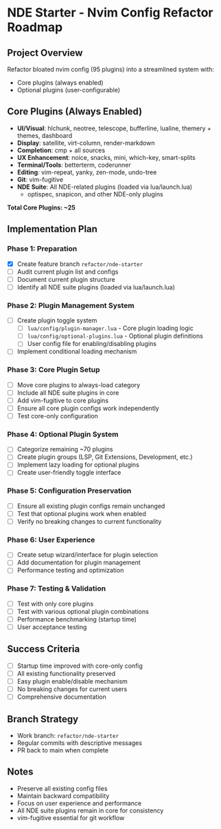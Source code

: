 # NDE Starter - Nvim Config Refactor Roadmap

## Project Overview
Refactor bloated nvim config (95 plugins) into a streamlined system with:
- Core plugins (always enabled)
- Optional plugins (user-configurable)

## Core Plugins (Always Enabled)
- **UI/Visual**: hlchunk, neotree, telescope, bufferline, lualine, themery + themes, dashboard
- **Display**: satellite, virt-column, render-markdown
- **Completion**: cmp + all sources
- **UX Enhancement**: noice, snacks, mini, which-key, smart-splits
- **Terminal/Tools**: betterterm, coderunner
- **Editing**: vim-repeat, yanky, zen-mode, undo-tree
- **Git**: vim-fugitive
- **NDE Suite**: All NDE-related plugins (loaded via lua/launch.lua)
  - optispec, snapicon, and other NDE-only plugins

**Total Core Plugins: ~25**

## Implementation Plan

### Phase 1: Preparation
- [x] Create feature branch `refactor/nde-starter`
- [ ] Audit current plugin list and configs
- [ ] Document current plugin structure
- [ ] Identify all NDE suite plugins (loaded via lua/launch.lua)

### Phase 2: Plugin Management System
- [ ] Create plugin toggle system
  - [ ] `lua/config/plugin-manager.lua` - Core plugin loading logic
  - [ ] `lua/config/optional-plugins.lua` - Optional plugin definitions
  - [ ] User config file for enabling/disabling plugins
- [ ] Implement conditional loading mechanism

### Phase 3: Core Plugin Setup
- [ ] Move core plugins to always-load category
- [ ] Include all NDE suite plugins in core
- [ ] Add vim-fugitive to core plugins
- [ ] Ensure all core plugin configs work independently
- [ ] Test core-only configuration

### Phase 4: Optional Plugin System
- [ ] Categorize remaining ~70 plugins
- [ ] Create plugin groups (LSP, Git Extensions, Development, etc.)
- [ ] Implement lazy loading for optional plugins
- [ ] Create user-friendly toggle interface

### Phase 5: Configuration Preservation
- [ ] Ensure all existing plugin configs remain unchanged
- [ ] Test that optional plugins work when enabled
- [ ] Verify no breaking changes to current functionality

### Phase 6: User Experience
- [ ] Create setup wizard/interface for plugin selection
- [ ] Add documentation for plugin management
- [ ] Performance testing and optimization

### Phase 7: Testing & Validation
- [ ] Test with only core plugins
- [ ] Test with various optional plugin combinations
- [ ] Performance benchmarking (startup time)
- [ ] User acceptance testing

## Success Criteria
- [ ] Startup time improved with core-only config
- [ ] All existing functionality preserved
- [ ] Easy plugin enable/disable mechanism
- [ ] No breaking changes for current users
- [ ] Comprehensive documentation

## Branch Strategy
- Work branch: `refactor/nde-starter`
- Regular commits with descriptive messages
- PR back to main when complete

## Notes
- Preserve all existing config files
- Maintain backward compatibility
- Focus on user experience and performance
- All NDE suite plugins remain in core for consistency
- vim-fugitive essential for git workflow

